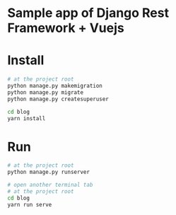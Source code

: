 # Sample app of Django Rest Framework + Vuejs

# Install

```bash
# at the project root
python manage.py makemigration
python manage.py migrate
python manage.py createsuperuser

cd blog
yarn install
```

# Run

```bash
# at the project root
python manage.py runserver

# open another terminal tab
# at the project root
cd blog
yarn run serve
```
